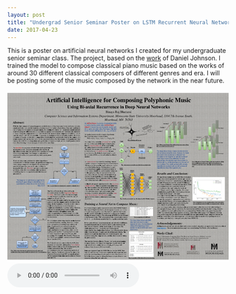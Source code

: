 ```yaml
---
layout: post
title: "Undergrad Senior Seminar Poster on LSTM Recurrent Neural Network"
date: 2017-04-23
---
```

<p>This is a poster on artificial neural networks I created for my undergraduate senior seminar class. The project, based on the <a href="http://www.hexahedria.com/2015/08/03/composing-music-with-recurrent-neural-networks/">work</a> of Daniel Johnson. I trained the model to compose classical piano music based on the works of around 30 different classical composers of different genres and era. I will be posting some of the music composed by the network in the near future.</p>
<img class="full-screen" src="/sac_poster.png"/> 
<audio controls>
<source src="/gershwin-themanilove-alianello.mp3" type="audio/mpeg">
Your browser does not support the audio element.
</audio> 
